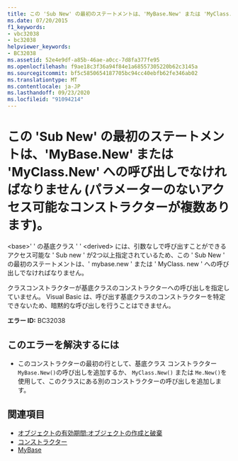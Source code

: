 ```yaml
---
title: この 'Sub New' の最初のステートメントは、'MyBase.New' または 'MyClass.New' への呼び出しでなければなりません (パラメーターのないアクセス可能なコンストラクターが複数あります)。
ms.date: 07/20/2015
f1_keywords:
- vbc32038
- bc32038
helpviewer_keywords:
- BC32038
ms.assetid: 52e4e9df-a85b-46ae-a0cc-7d8fa377fe95
ms.openlocfilehash: f9ae18c3f36a94f84e1a68557305220b62c3145a
ms.sourcegitcommit: bf5c5850654187705bc94cc40ebfb62fe346ab02
ms.translationtype: MT
ms.contentlocale: ja-JP
ms.lasthandoff: 09/23/2020
ms.locfileid: "91094214"
---
```

# <a name="first-statement-of-this-sub-new-must-be-a-call-to-mybasenew-or-myclassnew-more-than-one-accessible-constructor-without-parameters"></a>この 'Sub New' の最初のステートメントは、'MyBase.New' または 'MyClass.New' への呼び出しでなければなりません (パラメーターのないアクセス可能なコンストラクターが複数あります)。

\<base>' ' の基底クラス ' ' \<derived> には、引数なしで呼び出すことができるアクセス可能な ' Sub new ' が2つ以上指定されているため、この ' Sub New ' の最初のステートメントは、' mybase.new ' または ' MyClass. new ' への呼び出しでなければなりません。  
  
 クラスコンストラクターが基底クラスのコンストラクターへの呼び出しを指定していません。 Visual Basic は、呼び出す基底クラスのコンストラクターを特定できないため、暗黙的な呼び出しを行うことはできません。  
  
 **エラー ID:** BC32038  
  
## <a name="to-correct-this-error"></a>このエラーを解決するには  
  
- このコンストラクターの最初の行として、基底クラス コンストラクター `MyBase.New()`の呼び出しを追加するか、 `MyClass.New()` または `Me.New()`を使用して、このクラスにある別のコンストラクターの呼び出しを追加します。  
  
## <a name="see-also"></a>関連項目

- [オブジェクトの有効期間:オブジェクトの作成と破棄](../programming-guide/language-features/objects-and-classes/object-lifetime-how-objects-are-created-and-destroyed.md)
- [コンストラクター](../programming-guide/concepts/object-oriented-programming.md#constructors)
- [MyBase](../programming-guide/program-structure/me-my-mybase-and-myclass.md#mybase)
